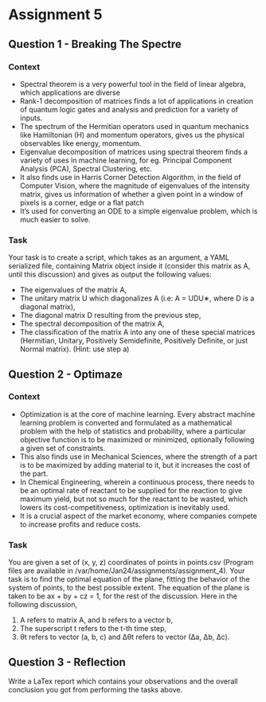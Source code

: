 # Assignment 5
## Question 1 - Breaking The Spectre
### Context 
- Spectral theorem is a very powerful tool in the field of linear algebra, which applications are diverse
- Rank-1 decomposition of matrices finds a lot of applications in creation of quantum logic gates and analysis and prediction for a variety of inputs.
- The spectrum of the Hermitian operators used in quantum mechanics like Hamiltonian (H) and momentum operators, gives us the physical observables like energy, momentum.
- Eigenvalue decomposition of matrices using spectral theorem finds a variety of uses in machine learning, for eg. Principal Component Analysis (PCA), Spectral Clustering, etc.
- It also finds use in Harris Corner Detection Algorithm, in the field of Computer Vision, where the magnitude of eigenvalues of the intensity matrix, gives us information of whether a given point in a window of pixels is a corner, edge or a flat patch
- It’s used for converting an ODE to a simple eigenvalue problem, which is much easier to solve.

### Task 
Your task is to create a script, which takes as an argument, a YAML serialized file, containing Matrix object inside it (consider this matrix as A, until this discussion) and gives as output the following values:
- The eigenvalues of the matrix A,
- The unitary matrix U which diagonalizes A (i.e: A = UDU∗, where D is a diagonal matrix),
- The diagonal matrix D resulting from the previous step,
- The spectral decomposition of the matrix A,
- The classification of the matrix A into any one of these special matrices (Hermitian, Unitary, Positively Semidefinite, Positively Definite, or just Normal matrix). (Hint: use step a)

## Question 2 - Optimaze
### Context
- Optimization is at the core of machine learning. Every abstract machine learning problem is converted and formulated as a mathematical problem with the help of statistics and probability, where a particular objective function is to be maximized or minimized, optionally following a given set of constraints.
- This also finds use in Mechanical Sciences, where the strength of a part is to be maximized by adding material to it, but it increases the cost of the part.
- In Chemical Engineering, wherein a continuous process, there needs to be an optimal rate of reactant to be supplied for the reaction to give maximum yield, but not so much for the reactant to be wasted, which lowers its cost-competitiveness, optimization is inevitably used.
- It is a crucial aspect of the market economy, where companies compete to increase profits and
reduce costs.
### Task
You are given a set of (x, y, z) coordinates of points in points.csv (Program files are available in /var/home/Jan24/assignments/assignment_4). Your task is to find the optimal equation of the plane, fitting the behavior of the system of points, to the best possible extent.
The equation of the plane is taken to be ax + by + cz = 1, for the rest of the discussion.
Here in the following discussion,
1. A refers to matrix A, and b refers to a vector b,
2. The superscript t refers to the t-th time step,
3. θt refers to vector (a, b, c) and ∆θt refers to vector (∆a, ∆b, ∆c).

## Question 3 - Reflection
Write a LaTex report which contains your observations and the overall conclusion you got from performing the tasks above.

